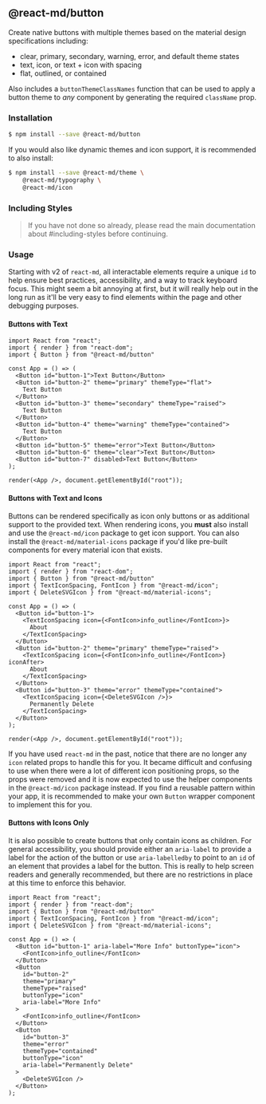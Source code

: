 ## @react-md/button

Create native buttons with multiple themes based on the material design
specifications including:

- clear, primary, secondary, warning, error, and default theme states
- text, icon, or text + icon with spacing
- flat, outlined, or contained

Also includes a `buttonThemeClassNames` function that can be used to apply a
button theme to _any_ component by generating the required `className` prop.

### Installation

```sh
$ npm install --save @react-md/button
```

If you would also like dynamic themes and icon support, it is recommended to
also install:

```sh
$ npm install --save @react-md/theme \
    @react-md/typography \
    @react-md/icon
```

### Including Styles

> If you have not done so already, please read the main documentation about
> #including-styles before continuing.

### Usage

Starting with v2 of `react-md`, all interactable elements require a unique `id`
to help ensure best practices, accessibility, and a way to track keyboard focus.
This might seem a bit annoying at first, but it will really help out in the long
run as it'll be very easy to find elements within the page and other debugging
purposes.

#### Buttons with Text

```tsx
import React from "react";
import { render } from "react-dom";
import { Button } from "@react-md/button"

const App = () => (
  <Button id="button-1">Text Button</Button>
  <Button id="button-2" theme="primary" themeType="flat">
    Text Button
  </Button>
  <Button id="button-3" theme="secondary" themeType="raised">
    Text Button
  </Button>
  <Button id="button-4" theme="warning" themeType="contained">
    Text Button
  </Button>
  <Button id="button-5" theme="error">Text Button</Button>
  <Button id="button-6" theme="clear">Text Button</Button>
  <Button id="button-7" disabled>Text Button</Button>
);

render(<App />, document.getElementById("root"));
```

#### Buttons with Text and Icons

Buttons can be rendered specifically as icon only buttons or as additional
support to the provided text. When rendering icons, you **must** also install
and use the `@react-md/icon` package to get icon support. You can also install
the `@react-md/material-icons` package if you'd like pre-built components for
every material icon that exists.

```tsx
import React from "react";
import { render } from "react-dom";
import { Button } from "@react-md/button"
import { TextIconSpacing, FontIcon } from "@react-md/icon";
import { DeleteSVGIcon } from "@react-md/material-icons";

const App = () => (
  <Button id="button-1">
    <TextIconSpacing icon={<FontIcon>info_outline</FontIcon>}>
      About
    </TextIconSpacing>
  </Button>
  <Button id="button-2" theme="primary" themeType="raised">
    <TextIconSpacing icon={<FontIcon>info_outline</FontIcon>} iconAfter>
      About
    </TextIconSpacing>
  </Button>
  <Button id="button-3" theme="error" themeType="contained">
    <TextIconSpacing icon={<DeleteSVGIcon />}>
      Permanently Delete
    </TextIconSpacing>
  </Button>
);

render(<App />, document.getElementById("root"));
```

If you have used `react-md` in the past, notice that there are no longer any
`icon` related props to handle this for you. It became difficult and confusing
to use when there were a lot of different icon positioning props, so the props
were removed and it is now expected to use the helper components in the
`@react-md/icon` package instead. If you find a reusable pattern within your
app, it is recommended to make your own `Button` wrapper component to implement
this for you.

#### Buttons with Icons Only

It is also possible to create buttons that only contain icons as children. For
general accessibility, you should provide either an `aria-label` to provide a
label for the action of the button or use `aria-labelledby` to point to an `id`
of an element that provides a label for the button. This is really to help
screen readers and generally recommended, but there are no restrictions in place
at this time to enforce this behavior.

```tsx
import React from "react";
import { render } from "react-dom";
import { Button } from "@react-md/button"
import { TextIconSpacing, FontIcon } from "@react-md/icon";
import { DeleteSVGIcon } from "@react-md/material-icons";

const App = () => (
  <Button id="button-1" aria-label="More Info" buttonType="icon">
    <FontIcon>info_outline</FontIcon>
  </Button>
  <Button
    id="button-2"
    theme="primary"
    themeType="raised"
    buttonType="icon"
    aria-label="More Info"
  >
    <FontIcon>info_outline</FontIcon>
  </Button>
  <Button
    id="button-3"
    theme="error"
    themeType="contained"
    buttonType="icon"
    aria-label="Permanently Delete"
  >
    <DeleteSVGIcon />
  </Button>
);
```
